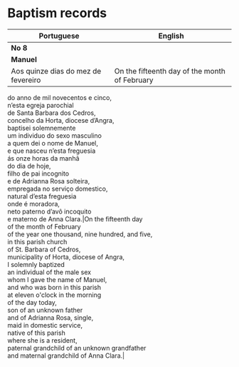 # Baptism records

Portuguese|English
---|---
<b>No 8</b>|
<b>Manuel</b>|
Aos quinze dias do mez de fevereiro|On the fifteenth day of the month of February



do anno de mil novecentos e cinco,<br>
n’esta egreja parochial<br>
de Santa Barbara dos Cedros,<br>
concelho da Horta, diocese d’Angra,<br>
baptisei solemnemente<br>
um individuo do sexo masculino<br>
a quem dei o nome de Manuel,<br>
e que nasceu n’esta freguesia<br>
ás onze horas da manhã<br>
do dia de hoje,<br>
filho de pai incognito<br>
e de Adrianna Rosa solteira,<br>
empregada no serviço domestico,<br>
natural d’esta freguesia<br>
onde é moradora,<br>
neto paterno d’avô incoquito<br>
e materno de Anna Clara.|On the fifteenth day<br>
of the month of February<br>
of the year one thousand, nine hundred, and five,<br>
in this parish church<br>
of St. Barbara of Cedros,<br>
municipality of Horta, diocese of Angra,<br>
I solemnly baptized<br>
an individual of the male sex<br>
whom I gave the name of Manuel,<br>
and who was born in this parish<br>
at eleven o'clock in the morning<br>
of the day today,<br>
son of an unknown father<br>
and of Adrianna Rosa, single,<br>
maid in domestic service,<br>
native of this parish<br>
where she is a resident,<br>
paternal grandchild of an unknown grandfather<br>
and maternal grandchild of Anna Clara.|
